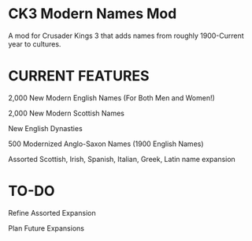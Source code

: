 # CK3 Modern Names Mod
A mod for Crusader Kings 3 that adds names from roughly 1900-Current year to cultures.

# CURRENT FEATURES

2,000 New Modern English Names (For Both Men and Women!)

2,000 New Modern Scottish Names

New English Dynasties

500 Modernized Anglo-Saxon Names (1900 English Names)

Assorted Scottish, Irish, Spanish, Italian, Greek, Latin name expansion

# TO-DO

Refine Assorted Expansion

Plan Future Expansions

